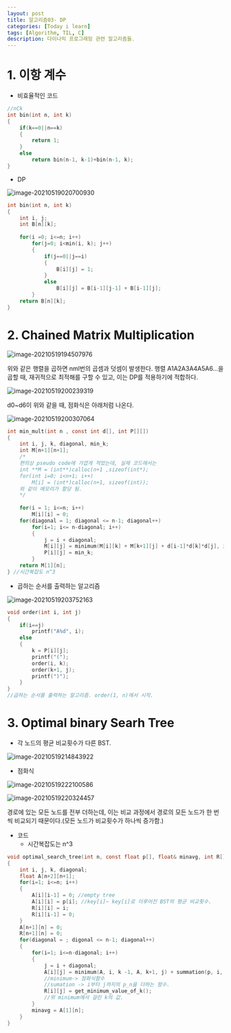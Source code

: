 ```yaml
---
layout: post
title: 알고리즘03- DP
categories: [Today i learn]
tags: [Algorithm, TIL, C]
description: 다이나믹 프로그래밍 관련 알고리즘들.
---
```


# 1. 이항 계수

- 비효율적인 코드

```c
//nCk
int bin(int n, int k)
{
    if(k==0||n==k)
    {
        return 1;
	}
    else
        return bin(n-1, k-1)+bin(n-1, k);
}
```

- DP

![image-20210519020700930](https://raw.githubusercontent.com/chunyunseo/ImageRepo/image/img/image-20210519020700930.png)

```c
int bin(int n, int k)
{
    int i, j;
    int B[n][k];
    
    for(i =0; i<=n; i++)
        for(j=0; i<min(i, k); j++)
        {
            if(j==0||j==i)
            {
                B[i][j] = 1;
            }
            else
                B[i][j] = B[i-1][j-1] + B[i-1][j];
        }
    return B[n][k];
}
```



# 2. Chained Matrix Multiplication

![image-20210519194507976](https://raw.githubusercontent.com/chunyunseo/ImageRepo/image/img/image-20210519194507976.png)

 위와 같은 행렬을 곱하면 nml번의 곱셈과 덧셈이 발생한다. 행렬 A1A2A3A4A5A6...을 곱할 때, 재귀적으로 최적해를 구할 수 있고, 이는 DP를 적용하기에 적합하다.

![image-20210519200239319](https://raw.githubusercontent.com/chunyunseo/ImageRepo/image/img/image-20210519200239319.png)

d0~d6이 위와 같을 때, 점화식은 아래처럼 나온다.

![image-20210519200307064](https://raw.githubusercontent.com/chunyunseo/ImageRepo/image/img/image-20210519200307064.png)

```c
int min_mult(int n , const int d[], int P[][])
{
    int i, j, k, diagonal, min_k;
    int M[n+1][n+1];
    /*
    편의상 pseudo code에 가깝게 적었는데, 실제 코드에서는
    int **M = (int**)calloc(n+1 ,sizeof(int*);
    for(int i=0; i<n+1; i++)
    	M[i] = (int*)calloc(n+1, sizeof(int));
    와 같이 메모리가 할당 됨.
    */
    
    for(i = 1; i<=n; i++)
        M[i][i] = 0;
    for(diagonal = 1; diagonal <= n-1; diagonal++)
        for(i=1; i<= n-diagonal; i++)
        {
            j = i + diagonal;
            M[i][j] = minimum(M[i][k] + M[k+1][j] + d[i-1]*d[k]*d[j], i, k, j-1, &min_k); //점화식 함수, minimum값을 만드는 k값을 돌려줌. 
            P[i][j] = min_k;
        }
    return M[1][n];
} //시간복잡도 n^3
```



- 곱하는 순서를 출력하는 알고리즘

![image-20210519203752163](https://raw.githubusercontent.com/chunyunseo/ImageRepo/image/img/image-20210519203752163.png)

```c
void order(int i, int j)
{
    if(i==j)
        printf("A%d", i);
    else
    {
        k = P[i][j];
        printf("(");
        order(i, k);
        order(k+1, j);
        printf(")");
    }
}
//곱하는 순서를 출력하는 알고리즘. order(1, n)에서 시작.
```



# 3. Optimal binary Searh Tree

- 각 노드의 평균 비교횟수가 다른 BST.

![image-20210519214843922](https://raw.githubusercontent.com/chunyunseo/ImageRepo/image/img/image-20210519214843922.png)

- 점화식

![image-20210519222100586](https://raw.githubusercontent.com/chunyunseo/ImageRepo/image/img/image-20210519222100586.png)

![image-20210519220324457](https://raw.githubusercontent.com/chunyunseo/ImageRepo/image/img/image-20210519220324457.png)

경로에 있는 모든 노드를 전부 더하는데, 이는 비교 과정에서 경로의 모든 노드가 한 번씩 비교되기 때문이다.(모든 노드가 비교횟수가 하나씩 증가함.)

- 코드
  - 시간복잡도는 n^3

```c
void optimal_search_tree(int n, const float p[], float& minavg, int R[][])
{
    int i, j, k, diagonal;
    float A[n+2][n+1];
    for(i=1; i<=n; i++)
    {
        A[i][i-1] = 0; //empty tree
        A[i][i] = p[i]; //key[i]~ key[i]로 이루어진 BST의 평균 비교횟수.
        R[i][i] = i;
        R[i][i-1] = 0;
    }
    A[n+1][n] = 0;
    R[n+1][n] = 0;
    for(diagonal = ; digonal <= n-1; diagonal++)
    {
        for(i=1; i<=n-diagonal; i++)
        {
            j = i + diagonal;
            A[i][j] = minimum(A, i, k -1, A, k+1, j) + summation(p, i, j);
            //minimum-> 점화식함수
            //sumation -> i부터 j까지의 p_n을 더하는 함수.
            R[i][j] = get_minimum_value_of_k();
            //위 minimum에서 걸린 k의 값.         
        }
        minavg = A[1][n];
    }
}
```


